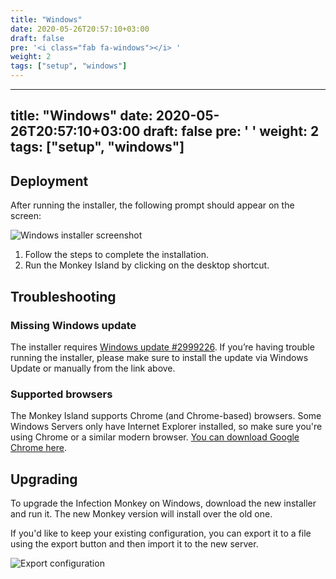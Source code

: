 ```yaml
---
title: "Windows"
date: 2020-05-26T20:57:10+03:00
draft: false
pre: '<i class="fab fa-windows"></i> '
weight: 2
tags: ["setup", "windows"] 
---
```


---
title: "Windows"
date: 2020-05-26T20:57:10+03:00
draft: false
pre: '<i class="fab fa-windows"></i> '
weight: 2
tags: ["setup", "windows"] 
---

## Deployment

After running the installer, the following prompt should appear on the screen:

![Windows installer screenshot](../../images/setup/windows/installer-screenshot-1.png "Windows installer screenshot")

1. Follow the steps to complete the installation.
1. Run the Monkey Island by clicking on the desktop shortcut.

## Troubleshooting

### Missing Windows update

The installer requires [Windows update #2999226](https://support.microsoft.com/en-us/help/2999226/update-for-universal-c-runtime-in-windows). If you’re having trouble running the installer, please make sure to install the update via Windows Update or manually from the link above.

### Supported browsers

The Monkey Island supports Chrome (and Chrome-based) browsers. Some Windows Servers only have Internet Explorer installed, so make sure you're using Chrome or a similar modern browser. [You can download Google Chrome here](https://www.google.com/chrome/).

## Upgrading

To upgrade the Infection Monkey on Windows, download the new installer and run it. The new Monkey version will install over the old one.

If you'd like to keep your existing configuration, you can export it to a file using the export button and then import it to the new server.

![Export configuration](../../images/setup/export-configuration.png "Export configuration")
